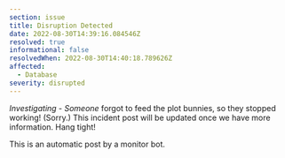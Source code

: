 ```yaml
---
section: issue
title: Disruption Detected
date: 2022-08-30T14:39:16.084546Z
resolved: true
informational: false
resolvedWhen: 2022-08-30T14:40:18.789626Z
affected:
  - Database
severity: disrupted
---
```

*Investigating* - _Someone_ forgot to feed the plot bunnies, so they stopped working! (Sorry.) This incident post will be updated once we have more information. Hang tight!

This is an automatic post by a monitor bot.
        